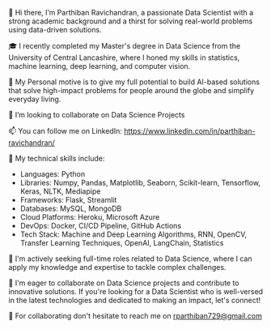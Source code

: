 👋 Hi there, I’m Parthiban Ravichandran, a passionate Data Scientist with a strong academic background and a thirst for solving real-world problems using data-driven solutions.

🎓 I recently completed my Master's degree in Data Science from the University of Central Lancashire, where I honed my skills in statistics, machine learning, deep learning, and computer vision.

💬 My Personal motive is to give my full potential to build AI-based solutions that solve high-impact problems for people around the globe and simplify everyday living.

💞️ I’m looking to collaborate on Data Science Projects

📫 You can follow me on LinkedIn: https://www.linkedin.com/in/parthiban-ravichandran/

🔬 My technical skills include:
- Languages: Python
- Libraries: Numpy, Pandas, Matplotlib, Seaborn, Scikit-learn, Tensorflow, Keras, NLTK, Mediapipe
- Frameworks: Flask, Streamlit
- Databases: MySQL, MongoDB
- Cloud Platforms: Heroku, Microsoft Azure
- DevOps: Docker, CI/CD Pipeline, GitHub Actions
- Tech Stack: Machine and Deep Learning Algorithms, RNN, OpenCV, Transfer Learning Techniques, OpenAI, LangChain, Statistics

🌱 I'm actively seeking full-time roles related to Data Science, where I can apply my knowledge and expertise to tackle complex challenges.

🤝 I'm eager to collaborate on Data Science projects and contribute to innovative solutions. If you're looking for a Data Scientist who is well-versed in the latest technologies and dedicated to making an impact, let's connect!

💬 For collaborating don't hesitate to reach me on rparthiban729@gmail.com

<!---
Parthiban-R-3997/Parthiban-R-3997 is a ✨ special ✨ repository because its `README.md` (this file) appears on your GitHub profile.
You can click the Preview link to take a look at your changes.
--->
